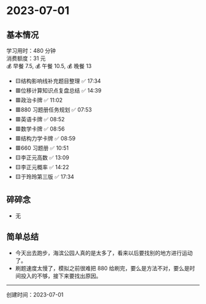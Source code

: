 # 2023-07-01

## 基本情况

学习用时：480 分钟  
消费额度：31 元  
💰 早餐 7.5, 💰 午餐 10.5, 💰 晚餐 13

-   🟨结构影响线补充题目整理 ✅ 17:34
-   🟥位移计算知识点复盘总结 ✅ 14:39
-   🟥政治卡牌 ✅ 11:02
-   🟥880 习题册任务规划 ✅ 07:53
-   🟥英语卡牌 ✅ 08:52
-   🟥数学卡牌 ✅ 08:56
-   🟥结构力学卡牌 ✅ 08:59
-   🟥660 习题册 ✅ 10:51
-   🟨李正元高数 ✅ 13:09
-   🟨李正元概率 ✅ 14:22
-   🟨于玲玲第三版 ✅ 17:34

## 碎碎念

- 无

## 简单总结

- 今天出去跑步，海滨公园人真的是太多了，看来以后要找别的地方进行运动了。
- 刷题速度太慢了，模拟之前很难把 880 给刷完，要么是方法不对，要么是时间投入的不够，接下来要找出原因。

---

创建时间：2023-07-01